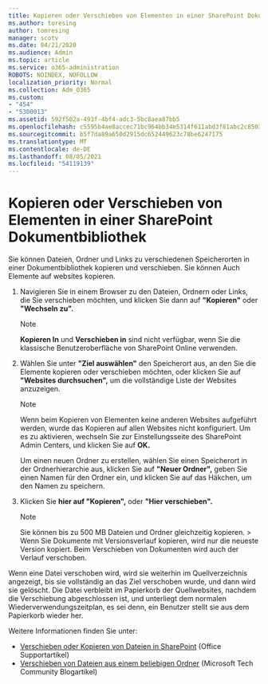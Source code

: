 ```yaml
---
title: Kopieren oder Verschieben von Elementen in einer SharePoint Dokumentbibliothek
ms.author: toresing
author: tomresing
manager: scotv
ms.date: 04/21/2020
ms.audience: Admin
ms.topic: article
ms.service: o365-administration
ROBOTS: NOINDEX, NOFOLLOW
localization_priority: Normal
ms.collection: Adm_O365
ms.custom:
- "454"
- "5300013"
ms.assetid: 592f502a-493f-4bf4-adc3-5bc8aea87bb5
ms.openlocfilehash: c5595b4ae8accec71bc964bb34e5314f611abd3f81abc2c8503e176389f62045
ms.sourcegitcommit: b5f7da89a650d2915dc652449623c78be6247175
ms.translationtype: MT
ms.contentlocale: de-DE
ms.lasthandoff: 08/05/2021
ms.locfileid: "54119139"
---
```

# <a name="copy-or-move-items-in-a-sharepoint-document-library"></a>Kopieren oder Verschieben von Elementen in einer SharePoint Dokumentbibliothek

Sie können Dateien, Ordner und Links zu verschiedenen Speicherorten in einer Dokumentbibliothek kopieren und verschieben. Sie können Auch Elemente auf websites kopieren. 
  
1. Navigieren Sie in einem Browser zu den Dateien, Ordnern oder Links, die Sie verschieben möchten, und klicken Sie dann auf **"Kopieren"** oder **"Wechseln zu".**

    > [!NOTE]
    > **Kopieren In** und **Verschieben in** sind nicht verfügbar, wenn Sie die klassische Benutzeroberfläche von SharePoint Online verwenden.
  
2. Wählen Sie unter **"Ziel auswählen"** den Speicherort aus, an den Sie die Elemente kopieren oder verschieben möchten, oder klicken Sie auf **"Websites durchsuchen",** um die vollständige Liste der Websites anzuzeigen.

    > [!NOTE]
    > Wenn beim Kopieren von Elementen keine anderen Websites aufgeführt werden, wurde das Kopieren auf allen Websites nicht konfiguriert. Um es zu aktivieren, wechseln Sie zur Einstellungsseite des SharePoint Admin Centers, und klicken Sie auf **OK.**
  
    Um einen neuen Ordner zu erstellen, wählen Sie einen Speicherort in der Ordnerhierarchie aus, klicken Sie auf **"Neuer Ordner",** geben Sie einen Namen für den Ordner ein, und klicken Sie auf das Häkchen, um den Namen zu speichern.

3. Klicken Sie **hier auf "Kopieren",** oder **"Hier verschieben".**

    > [!NOTE]
    > Sie können bis zu 500 MB Dateien und Ordner gleichzeitig kopieren. > Wenn Sie Dokumente mit Versionsverlauf kopieren, wird nur die neueste Version kopiert. Beim Verschieben von Dokumenten wird auch der Verlauf verschoben.
  
 Wenn eine Datei verschoben wird, wird sie weiterhin im Quellverzeichnis angezeigt, bis sie vollständig an das Ziel verschoben wurde, und dann wird sie gelöscht. Die Datei verbleibt im Papierkorb der Quellwebsites, nachdem die Verschiebung abgeschlossen ist, und unterliegt dem normalen Wiederverwendungszeitplan, es sei denn, ein Benutzer stellt sie aus dem Papierkorb wieder her.

Weitere Informationen finden Sie unter:

 - [Verschieben oder Kopieren von Dateien in SharePoint](https://support.office.com/article/move-or-copy-files-in-sharepoint-00e2f483-4df3-46be-a861-1f5f0c1a87bc) (Office Supportartikel)
 - [Verschieben von Dateien aus einem beliebigen Ordner](https://techcommunity.microsoft.com/t5/Microsoft-SharePoint-Blog/Now-move-files-anywhere-in-Office-365-SharePoint-and-OneDrive/ba-p/146973) (Microsoft Tech Community Blogartikel)  
